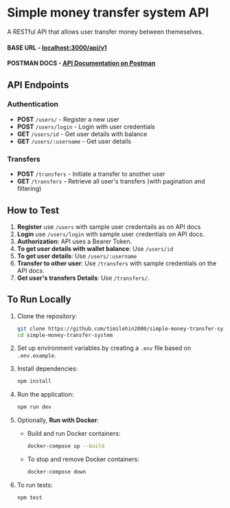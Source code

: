 # Simple money transfer system API

A RESTful API that allows user transfer money between themeselves.

#### **BASE URL** - [localhost:3000/api/v1](localhost:3000/api/v1)

#### **POSTMAN DOCS** - [API Documentation on Postman](https://documenter.getpostman.com/view/36399546/2sAXxY4U8D)

## API Endpoints

### Authentication

-   **POST** `/users/` - Register a new user
-   **POST** `/users/login` - Login with user credentials
-   **GET** `/users/id` - Get user details with balance
-   **GET** `/users/:username` - Get user details

### Transfers

-   **POST** `/transfers` - Initiate a transfer to another user
-   **GET** `/transfers` - Retrieve all user's transfers (with pagination and filtering)

## How to Test

1. **Register** use `/users` with sample user credentails as on API docs
2. **Login** use `/users/login` with sample user credentials on API docs.
3. **Authorization**: API uses a Bearer Token.
4. **To get user details with wallet balance**: Use `/users/id`
5. **To get user details**: Use `/users/:username`
6. **Transfer to other user**: Use `/transfers` with sample credentials on the API docs.
7. **Get user's transfers Details**: Use `/transfers/`.

## To Run Locally

1. Clone the repository:

    ```bash
    git clone https://github.com/timilehin2000/simple-money-transfer-system
    cd simple-money-transfer-system
    ```

2. Set up environment variables by creating a `.env` file based on `.env.example`.

3. Install dependencies:

    ```bash
    npm install
    ```

4. Run the application:

    ```bash
    npm run dev
    ```

5. Optionally, **Run with Docker**:
    - Build and run Docker containers:
        ```bash
        docker-compose up --build
        ```
    - To stop and remove Docker containers:
        ```bash
        docker-compose down
        ```
6. To run tests:

    ```bash
    npm test
    ```
